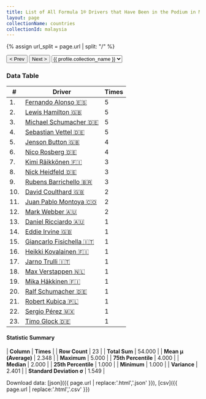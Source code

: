 ```yaml
---
title: List of All Formula 1® Drivers that Have Been in the Podium in Malaysia by Number of Times
layout: page
collectionName: countries
collectionId: malaysia
---
```


{% assign url_split = page.url | split: "/" %}
<div id="collection-navigation">
<button onclick="selector.options[selector.selectedIndex-1].value && (window.location = selector.options[selector.selectedIndex-1].value);">&lt; Prev</button>
<button onclick="selector.options[selector.selectedIndex+1].value && (window.location = selector.options[selector.selectedIndex+1].value);">Next &gt;</button>
<select id="selector" onchange="this.options[this.selectedIndex].value && (window.location = this.options[this.selectedIndex].value);">
  {% for collectionId in site.data[page.collectionName].refs %}
    {% if collectionId == page.collectionId %}
      {% assign selected = "selected" %}
    {% else %}
      {% assign selected = "" %}
    {% endif %}
    {% assign profile = site.data[page.collectionName][collectionId].profile %}
    <option value="/f1/{{ page.collectionName }}/{{ collectionId }}/{{ url_split[4] }}" {{ selected }}>{{ profile.collection_name }}</option>
  {% endfor %}
</select>
</div>

<canvas id="chart" width="400" height="180"></canvas>
<script>
var data = {
  "labels" : [
    "Fernando Alonso",
    "Lewis Hamilton",
    "Michael Schumacher",
    "Sebastian Vettel",
    "Jenson Button",
    "Nico Rosberg",
    "Kimi Räikkönen",
    "Nick Heidfeld",
    "Rubens Barrichello",
    "David Coulthard",
    "Juan Pablo Montoya",
    "Mark Webber",
    "Daniel Ricciardo",
    "Eddie Irvine",
    "Giancarlo Fisichella",
    "Heikki Kovalainen",
    "Jarno Trulli",
    "Max Verstappen",
    "Mika Häkkinen",
    "Ralf Schumacher",
    "Robert Kubica",
    "Sergio Pérez",
    "Timo Glock"
  ],
  "datasets" : [
    {
      "label" : "Times",
      "data" : [
        5,
        5,
        5,
        5,
        4,
        4,
        3,
        3,
        3,
        2,
        2,
        2,
        1,
        1,
        1,
        1,
        1,
        1,
        1,
        1,
        1,
        1,
        1
      ],
      "borderColor" : [
        "#1D181E",
        "#1D181E",
        "#1D181E",
        "#1D181E",
        "#1D181E",
        "#1D181E",
        "#1D181E",
        "#1D181E",
        "#1D181E",
        "#1D181E",
        "#1D181E",
        "#1D181E",
        "#1D181E",
        "#1D181E",
        "#1D181E",
        "#1D181E",
        "#1D181E",
        "#1D181E",
        "#1D181E",
        "#1D181E",
        "#1D181E",
        "#1D181E",
        "#1D181E"
      ],
      "borderWidth" : 1,
      "backgroundColor" : [
        "#9C8E8D",
        "#9C8E8D",
        "#9C8E8D",
        "#9C8E8D",
        "#9C8E8D",
        "#9C8E8D",
        "#9C8E8D",
        "#9C8E8D",
        "#9C8E8D",
        "#9C8E8D",
        "#9C8E8D",
        "#9C8E8D",
        "#9C8E8D",
        "#9C8E8D",
        "#9C8E8D",
        "#9C8E8D",
        "#9C8E8D",
        "#9C8E8D",
        "#9C8E8D",
        "#9C8E8D",
        "#9C8E8D",
        "#9C8E8D",
        "#9C8E8D"
      ]
    }
  ]
};
var options = {
  legend: {
    display: false
  },
  scales: {
    xAxes: [{
      ticks: {
        beginAtZero: true,
        maxRotation: 180,
        display: window.innerWidth > 800
      }
    }],
    yAxes: [{
      ticks: {
        beginAtZero: true
      }
    }]
  },
  onResize: function(chart, size) {
    chart.options.scales.xAxes[0].ticks.display = size.width > 800;
  }
};
var chart = new Chart("chart", {
    data: data,
    type: 'bar',
    options: options
});
</script>



### Data Table

| # | Driver | Times |
|--|--|--|
| 1. | [Fernando Alonso 🇪🇸](/f1/drivers/alonso) | 5 |
| 2. | [Lewis Hamilton 🇬🇧](/f1/drivers/hamilton) | 5 |
| 3. | [Michael Schumacher 🇩🇪](/f1/drivers/michael_schumacher) | 5 |
| 4. | [Sebastian Vettel 🇩🇪](/f1/drivers/vettel) | 5 |
| 5. | [Jenson Button 🇬🇧](/f1/drivers/button) | 4 |
| 6. | [Nico Rosberg 🇩🇪](/f1/drivers/rosberg) | 4 |
| 7. | [Kimi Räikkönen 🇫🇮](/f1/drivers/raikkonen) | 3 |
| 8. | [Nick Heidfeld 🇩🇪](/f1/drivers/heidfeld) | 3 |
| 9. | [Rubens Barrichello 🇧🇷](/f1/drivers/barrichello) | 3 |
| 10. | [David Coulthard 🇬🇧](/f1/drivers/coulthard) | 2 |
| 11. | [Juan Pablo Montoya 🇨🇴](/f1/drivers/montoya) | 2 |
| 12. | [Mark Webber 🇦🇺](/f1/drivers/webber) | 2 |
| 13. | [Daniel Ricciardo 🇦🇺](/f1/drivers/ricciardo) | 1 |
| 14. | [Eddie Irvine 🇬🇧](/f1/drivers/irvine) | 1 |
| 15. | [Giancarlo Fisichella 🇮🇹](/f1/drivers/fisichella) | 1 |
| 16. | [Heikki Kovalainen 🇫🇮](/f1/drivers/kovalainen) | 1 |
| 17. | [Jarno Trulli 🇮🇹](/f1/drivers/trulli) | 1 |
| 18. | [Max Verstappen 🇳🇱](/f1/drivers/max_verstappen) | 1 |
| 19. | [Mika Häkkinen 🇫🇮](/f1/drivers/hakkinen) | 1 |
| 20. | [Ralf Schumacher 🇩🇪](/f1/drivers/ralf_schumacher) | 1 |
| 21. | [Robert Kubica 🇵🇱](/f1/drivers/kubica) | 1 |
| 22. | [Sergio Pérez 🇲🇽](/f1/drivers/perez) | 1 |
| 23. | [Timo Glock 🇩🇪](/f1/drivers/glock) | 1 |

#### Statistic Summary

| **Column** | **Times** |
| **Row Count** | 23 |
| **Total Sum** | 54.000 |
| **Mean μ (Average)** | 2.348 |
| **Maximum** | 5.000 |
| **75th Percentile** | 4.000 |
| **Median** | 2.000 |
| **25th Percentile** | 1.000 |
| **Minimum** | 1.000 |
| **Variance** | 2.401 |
| **Standard Deviation σ** | 1.549 |

Download data: [json]({{ page.url | replace:'.html','.json' }}), [csv]({{ page.url | replace:'.html','.csv' }})

